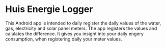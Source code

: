# Huis Energie Logger

This Android app is intended to daily register the daily values of the water, gas, electricity and solar panel meters. The app registers the values and calulates the difference. It gives you insight into your daily engery consumption, when registering daily your meter values. 
